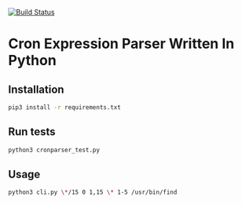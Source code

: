 [![Build Status](https://travis-ci.org/abugnais/cronparser.svg?branch=master)](https://travis-ci.org/abugnais/cronparser)

Cron Expression Parser Written In Python
========================================

## Installation
```bash
pip3 install -r requirements.txt
```

## Run tests
```bash
python3 cronparser_test.py 
```

## Usage
```bash
python3 cli.py \*/15 0 1,15 \* 1-5 /usr/bin/find
```